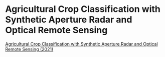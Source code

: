 
# Agricultural Crop Classification with Synthetic Aperture Radar and Optical Remote Sensing

[Agricultural Crop Classification with Synthetic Aperture Radar and Optical Remote Sensing (2021)](https://appliedsciences.nasa.gov/join-mission/training/english/arset-agricultural-crop-classification-synthetic-aperture-radar-and)